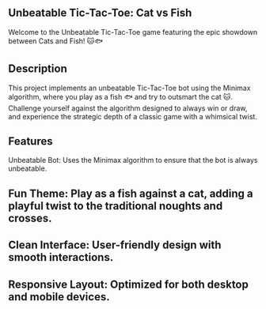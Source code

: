 ## Unbeatable Tic-Tac-Toe: Cat vs Fish
Welcome to the Unbeatable Tic-Tac-Toe game featuring the epic showdown between Cats and Fish! 🐱🐟

## Description
This project implements an unbeatable Tic-Tac-Toe bot using the Minimax algorithm, where you play as a  fish 🐟 and try to outsmart the cat 🐱. Challenge yourself against the algorithm designed to always win or draw, and experience the strategic depth of a classic game with a whimsical twist.

## Features
Unbeatable Bot: Uses the Minimax algorithm to ensure that the bot is always unbeatable.

## Fun Theme: Play as a fish against a cat, adding a playful twist to the traditional noughts and crosses.

## Clean Interface: User-friendly design with smooth interactions.

## Responsive Layout: Optimized for both desktop and mobile devices.
